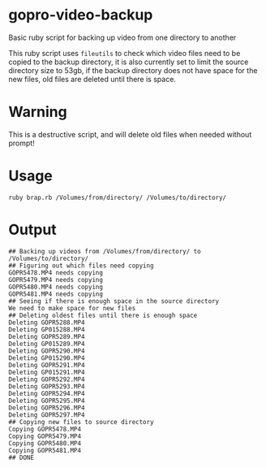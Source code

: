 # gopro-video-backup
Basic ruby script for backing up video from one directory to another

This ruby script uses `fileutils` to check which video files need to be copied to the backup directory, it is also currently set to limit the source directory size to 53gb, if the backup directory does not have space for the new files, old files are deleted until there is space.

# Warning
This is a destructive script, and will delete old files when needed without prompt!

# Usage
`ruby brap.rb /Volumes/from/directory/ /Volumes/to/directory/`

# Output
```
## Backing up videos from /Volumes/from/directory/ to /Volumes/to/directory/
## Figuring out which files need copying
GOPR5478.MP4 needs copying
GOPR5479.MP4 needs copying
GOPR5480.MP4 needs copying
GOPR5481.MP4 needs copying
## Seeing if there is enough space in the source directory
We need to make space for new files
## Deleting oldest files until there is enough space
Deleting GOPR5288.MP4
Deleting GP015288.MP4
Deleting GOPR5289.MP4
Deleting GP015289.MP4
Deleting GOPR5290.MP4
Deleting GP015290.MP4
Deleting GOPR5291.MP4
Deleting GP015291.MP4
Deleting GOPR5292.MP4
Deleting GOPR5293.MP4
Deleting GOPR5294.MP4
Deleting GOPR5295.MP4
Deleting GOPR5296.MP4
Deleting GOPR5297.MP4
## Copying new files to source directory
Copying GOPR5478.MP4
Copying GOPR5479.MP4
Copying GOPR5480.MP4
Copying GOPR5481.MP4
## DONE
```
